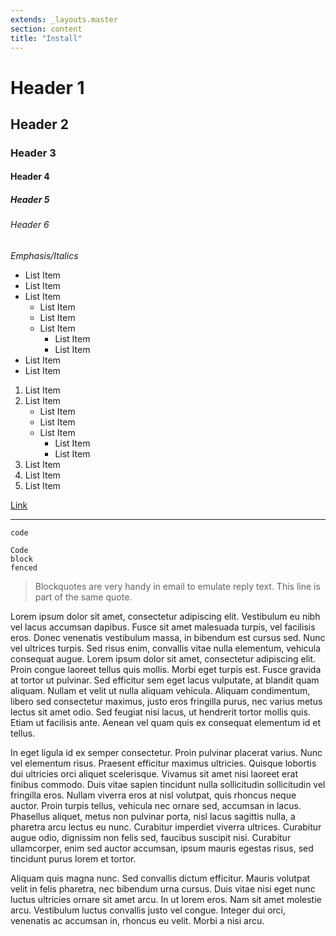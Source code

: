 ```yaml
---
extends: _layouts.master
section: content
title: "Install"
---
```

# Header 1
## Header 2
### Header 3
#### Header 4
##### Header 5
###### Header 6

*Emphasis/Italics*

- List Item
- List Item
- List Item
    - List Item
    - List Item
    - List Item
        - List Item
        - List Item
- List Item
- List Item

1. List Item
1. List Item
    - List Item
    - List Item
    - List Item
        - List Item
        - List Item
1. List Item
1. List Item
1. List Item

[Link](#)

---

`code`

```
Code
block
fenced
```

> Blockquotes are very handy in email to emulate reply text.
> This line is part of the same quote.

Lorem ipsum dolor sit amet, consectetur adipiscing elit. Vestibulum eu nibh vel lacus accumsan dapibus. Fusce sit amet malesuada turpis, vel facilisis eros. Donec venenatis vestibulum massa, in bibendum est cursus sed. Nunc vel ultrices turpis. Sed risus enim, convallis vitae nulla elementum, vehicula consequat augue. Lorem ipsum dolor sit amet, consectetur adipiscing elit. Proin congue laoreet tellus quis mollis. Morbi eget turpis est. Fusce gravida at tortor ut pulvinar. Sed efficitur sem eget lacus vulputate, at blandit quam aliquam. Nullam et velit ut nulla aliquam vehicula. Aliquam condimentum, libero sed consectetur maximus, justo eros fringilla purus, nec varius metus lectus sit amet odio. Sed feugiat nisi lacus, ut hendrerit tortor mollis quis. Etiam ut facilisis ante. Aenean vel quam quis ex consequat elementum id et tellus.

In eget ligula id ex semper consectetur. Proin pulvinar placerat varius. Nunc vel elementum risus. Praesent efficitur maximus ultricies. Quisque lobortis dui ultricies orci aliquet scelerisque. Vivamus sit amet nisi laoreet erat finibus commodo. Duis vitae sapien tincidunt nulla sollicitudin sollicitudin vel fringilla eros. Nullam viverra eros at nisl volutpat, quis rhoncus neque auctor. Proin turpis tellus, vehicula nec ornare sed, accumsan in lacus. Phasellus aliquet, metus non pulvinar porta, nisl lacus sagittis nulla, a pharetra arcu lectus eu nunc. Curabitur imperdiet viverra ultrices. Curabitur augue odio, dignissim non felis sed, faucibus suscipit nisi. Curabitur ullamcorper, enim sed auctor accumsan, ipsum mauris egestas risus, sed tincidunt purus lorem et tortor.

Aliquam quis magna nunc. Sed convallis dictum efficitur. Mauris volutpat velit in felis pharetra, nec bibendum urna cursus. Duis vitae nisi eget nunc luctus ultricies ornare sit amet arcu. In ut lorem eros. Nam sit amet molestie arcu. Vestibulum luctus convallis justo vel congue. Integer dui orci, venenatis ac accumsan in, rhoncus eu velit. Morbi a nisi arcu.
